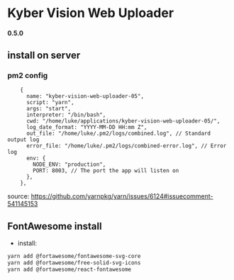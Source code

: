 # Kyber Vision Web Uploader

#### 0.5.0

## install on server

### pm2 config

```
    {
      name: "kyber-vision-web-uploader-05",
      script: "yarn",
      args: "start",
      interpreter: "/bin/bash",
      cwd: "/home/luke/applications/kyber-vision-web-uploader-05/",
      log_date_format: "YYYY-MM-DD HH:mm Z",
      out_file: "/home/luke/.pm2/logs/combined.log", // Standard output log
      error_file: "/home/luke/.pm2/logs/combined-error.log", // Error log
      env: {
        NODE_ENV: "production",
        PORT: 8003, // The port the app will listen on
      },
    },
```

source: https://github.com/yarnpkg/yarn/issues/6124#issuecomment-541145153

## FontAwesome install

- install:

```bash
yarn add @fortawesome/fontawesome-svg-core
yarn add @fortawesome/free-solid-svg-icons
yarn add @fortawesome/react-fontawesome
```
